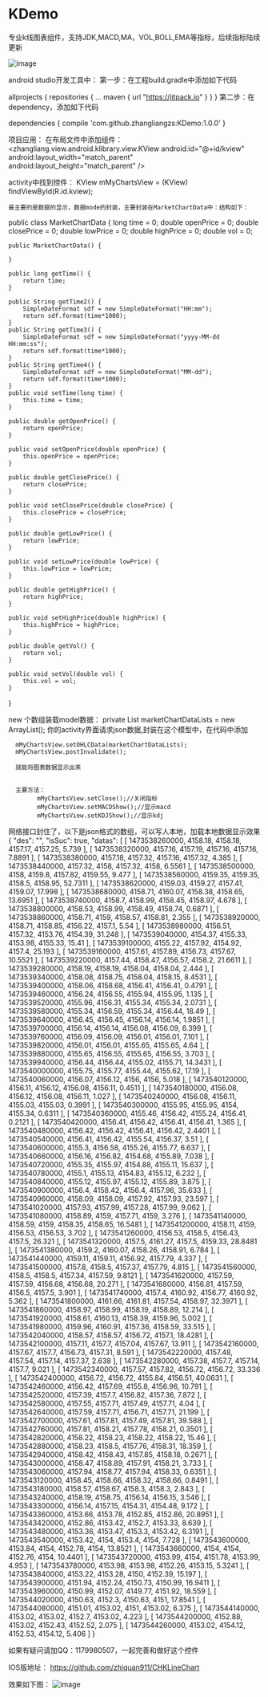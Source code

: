 # KDemo
专业k线图表组件，支持JDK,MACD,MA，VOL,BOLL,EMA等指标，后续指标陆续更新

![image](https://github.com/zhangliangzs/KDemo/blob/master/photo/device.png)

android studio开发工具中：
第一步：在工程build.gradle中添加如下代码

allprojects {
		repositories {
			...
			maven { url "https://jitpack.io" }
		}
	}
第二步：在dependency，添加如下代码

dependencies {
	        compile 'com.github.zhangliangzs:KDemo:1.0.0'
	}
  


项目应用：
在布局文件中添加组件：
<zhangliang.view.android.klibrary.view.KView
        android:id="@+id/kview"
        android:layout_width="match_parent"
        android:layout_height="match_parent" />


   activity中找到控件：
    KView mMyChartsView = (KView) findViewById(R.id.kview);

    最主要的是数据的显示，数据mode的封装，主要封装在MarketChartData中：结构如下：
public class MarketChartData {
    long time = 0;
    double openPrice = 0;
    double closePrice = 0;
    double lowPrice = 0;
    double highPrice = 0;
    double vol = 0;

    public MarketChartData() {

    }

    public long getTime() {
        return time;
    }

    public String getTime2() {
        SimpleDateFormat sdf = new SimpleDateFormat("HH:mm");
        return sdf.format(time*1000);
    }
    public String getTime3() {
        SimpleDateFormat sdf = new SimpleDateFormat("yyyy-MM-dd HH:mm:ss");
        return sdf.format(time*1000);
    }
    public String getTime4() {
        SimpleDateFormat sdf = new SimpleDateFormat("MM-dd");
        return sdf.format(time*1000);
    }
    public void setTime(long time) {
        this.time = time;
    }

    public double getOpenPrice() {
        return openPrice;
    }

    public void setOpenPrice(double openPrice) {
        this.openPrice = openPrice;
    }

    public double getClosePrice() {
        return closePrice;
    }

    public void setClosePrice(double closePrice) {
        this.closePrice = closePrice;
    }

    public double getLowPrice() {
        return lowPrice;
    }

    public void setLowPrice(double lowPrice) {
        this.lowPrice = lowPrice;
    }

    public double getHighPrice() {
        return highPrice;
    }

    public void setHighPrice(double highPrice) {
        this.highPrice = highPrice;
    }

    public double getVol() {
        return vol;
    }

    public void setVol(double vol) {
        this.vol = vol;
    }
}

new 个数组装载model数据：
private List<MarketChartData> marketChartDataLists = new ArrayList<MarketChartData>();
你的activity界面请求json数据,封装在这个模型中，在代码中添加

      mMyChartsView.setOHLCData(marketChartDataLists);
      mMyChartsView.postInvalidate();

      就能将图表数据显示出来


      主要方法：
            mMyChartsView.setClose();//关闭指标
            mMyChartsView.setMACDShow();//显示macd
            mMyChartsView.setKDJShow();//显示kdj

网络接口封住了，以下是json格式的数组，可以写人本地，加载本地数据显示效果
{
    "des": "",
    "isSuc": true,
    "datas": [
              [
               1473538260000,
               4158.18,
               4158.18,
               4157.17,
               4157.25,
               5.739
               ],
              [
               1473538320000,
               4157.16,
               4157.19,
               4157.16,
               4157.16,
               7.8891
               ],
              [
               1473538380000,
               4157.18,
               4157.32,
               4157.16,
               4157.32,
               4.385
               ],
              [
               1473538440000,
               4157.32,
               4158,
               4157.32,
               4158,
               6.5561
               ],
              [
               1473538500000,
               4158,
               4159.8,
               4157.82,
               4159.55,
               9.477
               ],
              [
               1473538560000,
               4159.35,
               4159.35,
               4158.5,
               4158.95,
               52.7311
               ],
              [
               1473538620000,
               4159.03,
               4159.27,
               4157.41,
               4159.07,
               17.998
               ],
              [
               1473538680000,
               4158.71,
               4160.07,
               4158.38,
               4158.65,
               13.6951
               ],
              [
               1473538740000,
               4158.7,
               4158.99,
               4158.45,
               4158.97,
               4.678
               ],
              [
               1473538800000,
               4158.53,
               4158.99,
               4158.49,
               4158.74,
               0.6871
               ],
              [
               1473538860000,
               4158.71,
               4159,
               4158.57,
               4158.81,
               2.355
               ],
              [
               1473538920000,
               4158.71,
               4158.85,
               4156.22,
               4157.1,
               5.54
               ],
              [
               1473538980000,
               4156.51,
               4157.32,
               4153.76,
               4154.39,
               31.248
               ],
              [
               1473539040000,
               4154.37,
               4155.33,
               4153.98,
               4155.33,
               15.41
               ],
              [
               1473539100000,
               4155.22,
               4157.92,
               4154.92,
               4157.4,
               25.193
               ],
              [
               1473539160000,
               4157.61,
               4157.89,
               4156.73,
               4157.67,
               10.5521
               ],
              [
               1473539220000,
               4157.44,
               4158.47,
               4156.57,
               4158.2,
               21.6611
               ],
              [
               1473539280000,
               4158.19,
               4158.19,
               4158.04,
               4158.04,
               2.444
               ],
              [
               1473539340000,
               4158.08,
               4158.75,
               4158.04,
               4158.15,
               8.4531
               ],
              [
               1473539400000,
               4158.06,
               4158.68,
               4156.41,
               4156.41,
               0.4791
               ],
              [
               1473539460000,
               4156.24,
               4156.55,
               4155.94,
               4155.95,
               1.135
               ],
              [
               1473539520000,
               4155.96,
               4156.31,
               4155.34,
               4155.34,
               2.0731
               ],
              [
               1473539580000,
               4155.34,
               4156.59,
               4155.34,
               4156.44,
               18.49
               ],
              [
               1473539640000,
               4156.45,
               4156.45,
               4156.14,
               4156.14,
               1.9851
               ],
              [
               1473539700000,
               4156.14,
               4156.14,
               4156.08,
               4156.09,
               6.399
               ],
              [
               1473539760000,
               4156.09,
               4156.09,
               4156.01,
               4156.01,
               7.101
               ],
              [
               1473539820000,
               4156.01,
               4156.01,
               4155.65,
               4155.65,
               4.64
               ],
              [
               1473539880000,
               4155.65,
               4156.55,
               4155.65,
               4156.55,
               3.703
               ],
              [
               1473539940000,
               4156.44,
               4156.44,
               4155.02,
               4155.71,
               14.3431
               ],
              [
               1473540000000,
               4155.75,
               4155.77,
               4155.44,
               4155.62,
               17.19
               ],
              [
               1473540060000,
               4156.07,
               4156.12,
               4156,
               4156,
               5.018
               ],
              [
               1473540120000,
               4156.11,
               4156.12,
               4156.08,
               4156.11,
               0.4511
               ],
              [
               1473540180000,
               4156.08,
               4156.12,
               4156.08,
               4156.11,
               1.027
               ],
              [
               1473540240000,
               4156.08,
               4156.11,
               4155.03,
               4155.03,
               0.3991
               ],
              [
               1473540300000,
               4155.95,
               4155.95,
               4154,
               4155.34,
               0.6311
               ],
              [
               1473540360000,
               4155.46,
               4156.42,
               4155.24,
               4156.41,
               0.2121
               ],
              [
               1473540420000,
               4156.41,
               4156.42,
               4156.41,
               4156.41,
               1.365
               ],
              [
               1473540480000,
               4156.42,
               4156.42,
               4156.41,
               4156.42,
               2.4401
               ],
              [
               1473540540000,
               4156.41,
               4156.42,
               4155.54,
               4156.37,
               3.51
               ],
              [
               1473540600000,
               4155.3,
               4156.58,
               4155.26,
               4155.77,
               6.637
               ],
              [
               1473540660000,
               4156.16,
               4156.82,
               4154.68,
               4155.89,
               7.038
               ],
              [
               1473540720000,
               4155.35,
               4155.97,
               4154.88,
               4155.11,
               15.637
               ],
              [
               1473540780000,
               4155.1,
               4155.13,
               4154.83,
               4155.12,
               6.232
               ],
              [
               1473540840000,
               4155.12,
               4155.97,
               4155.12,
               4155.89,
               3.875
               ],
              [
               1473540900000,
               4156.4,
               4158.42,
               4156.4,
               4157.96,
               35.633
               ],
              [
               1473540960000,
               4158.09,
               4158.09,
               4157.92,
               4157.93,
               23.597
               ],
              [
               1473541020000,
               4157.93,
               4157.99,
               4157.28,
               4157.99,
               9.062
               ],
              [
               1473541080000,
               4158.89,
               4159,
               4157.71,
               4159,
               3.276
               ],
              [
               1473541140000,
               4158.59,
               4159,
               4158.35,
               4158.65,
               16.5481
               ],
              [
               1473541200000,
               4158.11,
               4159,
               4156.53,
               4156.53,
               3.702
               ],
              [
               1473541260000,
               4156.53,
               4158.5,
               4156.43,
               4157.5,
               26.321
               ],
              [
               1473541320000,
               4157.5,
               4161.27,
               4157.5,
               4159.33,
               28.8481
               ],
              [
               1473541380000,
               4159.2,
               4160.07,
               4158.26,
               4158.91,
               6.784
               ],
              [
               1473541440000,
               4159.11,
               4159.11,
               4156.92,
               4157.79,
               4.337
               ],
              [
               1473541500000,
               4157.8,
               4158.5,
               4157.37,
               4157.79,
               4.815
               ],
              [
               1473541560000,
               4158.5,
               4158.5,
               4157.34,
               4157.59,
               9.8121
               ],
              [
               1473541620000,
               4157.59,
               4157.59,
               4156.68,
               4156.68,
               20.271
               ],
              [
               1473541680000,
               4156.81,
               4157.59,
               4156.5,
               4157.5,
               3.901
               ],
              [
               1473541740000,
               4157.4,
               4160.92,
               4156.77,
               4160.92,
               5.362
               ],
              [
               1473541800000,
               4161.66,
               4161.81,
               4157.54,
               4158.97,
               32.3971
               ],
              [
               1473541860000,
               4158.97,
               4158.99,
               4158.19,
               4158.89,
               12.214
               ],
              [
               1473541920000,
               4158.61,
               4160.13,
               4158.39,
               4159.96,
               5.002
               ],
              [
               1473541980000,
               4159.96,
               4160.91,
               4157.36,
               4158.59,
               33.515
               ],
              [
               1473542040000,
               4158.57,
               4158.57,
               4156.72,
               4157.1,
               18.4281
               ],
              [
               1473542100000,
               4157.11,
               4157.7,
               4157.04,
               4157.67,
               13.911
               ],
              [
               1473542160000,
               4157.67,
               4157.7,
               4156.73,
               4157.31,
               8.591
               ],
              [
               1473542220000,
               4157.48,
               4157.54,
               4157.14,
               4157.37,
               2.638
               ],
              [
               1473542280000,
               4157.38,
               4157.7,
               4157.14,
               4157.7,
               9.021
               ],
              [
               1473542340000,
               4157.57,
               4157.82,
               4156.72,
               4156.72,
               33.336
               ],
              [
               1473542400000,
               4156.72,
               4156.72,
               4155.84,
               4156.51,
               40.0631
               ],
              [
               1473542460000,
               4156.42,
               4157.69,
               4155.8,
               4156.96,
               10.791
               ],
              [
               1473542520000,
               4157.39,
               4157.7,
               4156.82,
               4157.36,
               7.872
               ],
              [
               1473542580000,
               4157.55,
               4157.71,
               4157.49,
               4157.71,
               4.04
               ],
              [
               1473542640000,
               4157.59,
               4157.71,
               4156.71,
               4157.71,
               21.199
               ],
              [
               1473542700000,
               4157.61,
               4157.81,
               4157.49,
               4157.81,
               39.588
               ],
              [
               1473542760000,
               4157.81,
               4158.21,
               4157.78,
               4158.21,
               0.3501
               ],
              [
               1473542820000,
               4158.22,
               4158.23,
               4158.22,
               4158.22,
               15.46
               ],
              [
               1473542880000,
               4158.23,
               4158.5,
               4157.76,
               4158.31,
               18.359
               ],
              [
               1473542940000,
               4158.42,
               4158.43,
               4157.85,
               4158.18,
               0.2671
               ],
              [
               1473543000000,
               4158.47,
               4158.89,
               4157.91,
               4158.21,
               3.733
               ],
              [
               1473543060000,
               4157.94,
               4158.77,
               4157.94,
               4158.33,
               0.6351
               ],
              [
               1473543120000,
               4158.45,
               4158.66,
               4158.32,
               4158.66,
               0.8491
               ],
              [
               1473543180000,
               4158.57,
               4158.67,
               4158.3,
               4158.3,
               2.843
               ],
              [
               1473543240000,
               4158.19,
               4158.75,
               4156.14,
               4156.15,
               3.546
               ],
              [
               1473543300000,
               4156.14,
               4157.15,
               4154.31,
               4154.48,
               9.172
               ],
              [
               1473543360000,
               4153.66,
               4153.78,
               4152.85,
               4152.86,
               20.8951
               ],
              [
               1473543420000,
               4152.86,
               4153.42,
               4152.7,
               4153.33,
               8.639
               ],
              [
               1473543480000,
               4153.36,
               4153.47,
               4153.3,
               4153.42,
               6.3191
               ],
              [
               1473543540000,
               4153.42,
               4154,
               4153.4,
               4154,
               7.728
               ],
              [
               1473543600000,
               4153.84,
               4154,
               4152.78,
               4154,
               13.8521
               ],
              [
               1473543660000,
               4154,
               4154,
               4152.76,
               4154,
               10.4401
               ],
              [
               1473543720000,
               4153.99,
               4154,
               4151.78,
               4153.99,
               4.953
               ],
              [
               1473543780000,
               4153.98,
               4153.98,
               4152.26,
               4153.15,
               5.3241
               ],
              [
               1473543840000,
               4153.22,
               4153.28,
               4150,
               4152.39,
               15.197
               ],
              [
               1473543900000,
               4151.94,
               4152.24,
               4150.73,
               4150.99,
               16.9411
               ],
              [
               1473543960000,
               4150.99,
               4152.07,
               4149.77,
               4151.92,
               18.559
               ],
              [
               1473544020000,
               4150.63,
               4152.3,
               4150.63,
               4151,
               17.8541
               ],
              [
               1473544080000,
               4151.01,
               4153.02,
               4151,
               4153.02,
               6.375
               ],
              [
               1473544140000,
               4153.02,
               4153.02,
               4152.7,
               4153.02,
               4.223
               ],
              [
               1473544200000,
               4152.88,
               4153.02,
               4152.43,
               4152.52,
               2.075
               ],
              [
               1473544260000,
               4153.02,
               4154.12,
               4152.53,
               4154.12,
               5.406
               ]
}


如果有疑问请加QQ：1179980507，一起完善和做好这个控件

IOS版地址：
https://github.com/zhiquan911/CHKLineChart


  效果如下图：
![image](https://github.com/zhangliangzs/KDemo/blob/master/photo/deviceetcpng.png)

  
